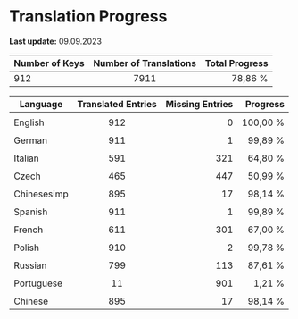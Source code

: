 # Translation Progress
**Last update:** 09.09.2023

| Number of Keys | Number of Translations | Total Progress |
|----------|:-----------------:|--------:|
912 | 7911 | 78,86 % |

| Language | Translated Entries | Missing Entries | Progress |
|----------|:-----------------:|--------:|--------:|
| | | |
| English | 912 | 0 | 100,00 %
| | | |
| German | 911 | 1 | 99,89 %
| | | |
| Italian | 591 | 321 | 64,80 %
| | | |
| Czech | 465 | 447 | 50,99 %
| | | |
| Chinesesimp | 895 | 17 | 98,14 %
| | | |
| Spanish | 911 | 1 | 99,89 %
| | | |
| French | 611 | 301 | 67,00 %
| | | |
| Polish | 910 | 2 | 99,78 %
| | | |
| Russian | 799 | 113 | 87,61 %
| | | |
| Portuguese | 11 | 901 | 1,21 %
| | | |
| Chinese | 895 | 17 | 98,14 %
